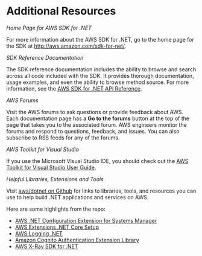 # Additional Resources<a name="net-dg-additional-resources"></a>

 *Home Page for AWS SDK for \.NET* 

For more information about the AWS SDK for \.NET, go to the home page for the SDK at [http://aws\.amazon\.com/sdk\-for\-net/](https://aws.amazon.com/sdk-for-net/)\.

 *SDK Reference Documentation* 

The SDK reference documentation includes the ability to browse and search across all code included with the SDK\. It provides thorough documentation, usage examples, and even the ability to browse method source\. For more information, see the [AWS SDK for \.NET API Reference](https://docs.aws.amazon.com/sdkfornet/v3/apidocs/)\.

 *AWS Forums* 

Visit the AWS forums to ask questions or provide feedback about AWS\. Each documentation page has a **Go to the forums** button at the top of the page that takes you to the associated forum\. AWS engineers monitor the forums and respond to questions, feedback, and issues\. You can also subscribe to RSS feeds for any of the forums\.

 *AWS Toolkit for Visual Studio* 

If you use the Microsoft Visual Studio IDE, you should check out the [AWS Toolkit for Visual Studio User Guide](https://docs.aws.amazon.com/toolkit-for-visual-studio/latest/user-guide/)\.

 *Helpful Libraries, Extensions and Tools* 

Visit [aws/dotnet on Github](https://github.com/aws/dotnet) for links to libraries, tools, and resources you can use to help build \.NET applications and services on AWS\.

Here are some highlights from the repo:
+  [AWS \.NET Configuration Extension for Systems Manager](https://github.com/aws/aws-dotnet-extensions-configuration) 
+  [AWS Extensions \.NET Core Setup](https://github.com/aws/aws-sdk-net/tree/master/extensions/src/AWSSDK.Extensions.NETCore.Setup) 
+  [AWS Logging \.NET](https://github.com/aws/aws-logging-dotnet) 
+  [Amazon Cognito Authentication Extension Library](https://github.com/aws/aws-sdk-net-extensions-cognito) 
+  [AWS X\-Ray SDK for \.NET](https://github.com/aws/aws-xray-sdk-dotnet) 